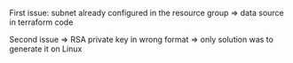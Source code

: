 First issue: subnet already configured in the resource group => data source in terraform code

Second issue => RSA private key in wrong format => only solution was to generate it on Linux